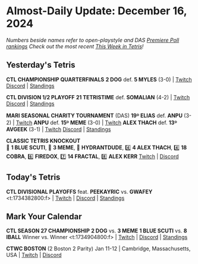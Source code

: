# Almost-Daily Update: December 16, 2024
*Numbers beside names refer to open-playstyle and DAS [Premiere Poll rankings](https://docs.google.com/document/d/1Mmn24edltEMq6vdxZxhIAfyUS6F5SwlqIuQ6OmnVsi8/edit?tab=t.0)*
*Check out the most recent [This Week in Tetris](https://www.thisweekintetris.com/2024/12/this-week-in-tetris-november-12-25.html)!*
## Yesterday's Tetris
**CTL CHAMPIONSHIP QUARTERFINALS**
**2 DOG** def. **5 MYLES** (3-0) | [Twitch](https://www.twitch.tv/videos/2327847289?t=00h24m10s)
[Discord](https://discord.gg/QremKENyzQ) | [Standings](https://ctlscoreboard.herokuapp.com)  

**CTL DIVISION 1/2 PLAYOFF**
**21 TETRISTIME** def. **SOMALIAN** (4-2) | [Twitch](https://www.twitch.tv/videos/2327982103?t=00h16m13s)
[Discord](https://discord.gg/QremKENyzQ) | [Standings](https://ctlscoreboard.herokuapp.com)  

**MARI SEASONAL CHARITY TOURNAMENT** (DAS)
**19ᴰ ELIAS** def. **ANPU** (3-2) | [Twitch](https://www.twitch.tv/videos/2327638701?t=00h08m15s)
**ANPU** def. **15ᴰ MEME** (3-0) | [Twitch](https://www.twitch.tv/videos/2327638701?t=01h07m24s)
**ALEX THACH** def. **13ᴰ AVGEEK** (3-1) | [Twitch](https://www.twitch.tv/videos/2328014442?t=00h14m10s)
[Discord](https://bit.ly/MariSeasonalCharityTournament) | [Standings](https://docs.google.com/spreadsheets/d/1sKGagpWflFwdXnzk2DQQy6QjPF_i3FvF6qemObdu7hc/edit?gid=400187929#gid=400187929)  

**CLASSIC TETRIS KNOCKOUT**  
🥇 **1 BLUE SCUTI**, 🥈 **3 MEME**, 🥉 **HYDRANTDUDE**, :four: **4 ALEX THACH**,
:four: **18 COBRA**, :six: **FIREDOX**, :seven: **14 FRACTAL**, :eight: **ALEX KERR**
[Twitch](https://www.twitch.tv/videos/2327749385?t=00h22m22s) | [Discord](https://discord.gg/XEwe79f8vE)

## Today's Tetris
**CTL DIVISIONAL PLAYOFFS**
feat. **PEEKAYRIC** vs. **GWAFEY**
<t:1734382800:f> | [Twitch](https://www.twitch.tv/classictetrisleague) | [Discord](https://discord.gg/QremKENyzQ) | [Standings](https://ctlscoreboard.herokuapp.com)

## Mark Your Calendar
**CTL SEASON 27 CHAMPIONSHIP**
**2 DOG** vs. **3 MEME**
**1 BLUE SCUTI** vs. **8 IBALL**
Winner vs. Winner
<t:1734904800:f> | [Twitch](https://www.twitch.tv/classictetrisleague) | [Discord](https://discord.gg/QremKENyzQ) | [Standings](https://ctlscoreboard.herokuapp.com)

**CTWC BOSTON** (2 Boston 2 Parity)
Jan 11-12 | Cambridge, Massachusetts, USA | [Twitch](https://www.twitch.tv/classictetris) | [Discord](https://discord.gg/mBVReaxE9m)